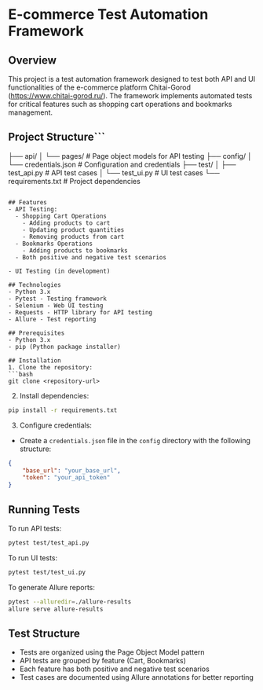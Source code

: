 # E-commerce Test Automation Framework

## Overview

This project is a test automation framework designed to test both API and UI functionalities of the e-commerce platform Chitai-Gorod (https://www.chitai-gorod.ru/). The framework implements automated tests for critical features such as shopping cart operations and bookmarks management.

## Project Structure```
├── api/
│   └── pages/         # Page object models for API testing
├── config/
│   └── credentials.json   # Configuration and credentials
├── test/
│   ├── test_api.py   # API test cases
│   └── test_ui.py    # UI test cases
└── requirements.txt   # Project dependencies
```

## Features
- API Testing:
  - Shopping Cart Operations
    - Adding products to cart
    - Updating product quantities
    - Removing products from cart
  - Bookmarks Operations
    - Adding products to bookmarks
  - Both positive and negative test scenarios

- UI Testing (in development)

## Technologies
- Python 3.x
- Pytest - Testing framework
- Selenium - Web UI testing
- Requests - HTTP library for API testing
- Allure - Test reporting

## Prerequisites
- Python 3.x
- pip (Python package installer)

## Installation
1. Clone the repository:
```bash
git clone <repository-url>
```

2. Install dependencies:
```bash
pip install -r requirements.txt
```

3. Configure credentials:
- Create a `credentials.json` file in the `config` directory with the following structure:
```json
{
    "base_url": "your_base_url",
    "token": "your_api_token"
}
```

## Running Tests
To run API tests:
```bash
pytest test/test_api.py
```

To run UI tests:
```bash
pytest test/test_ui.py
```

To generate Allure reports:
```bash
pytest --alluredir=./allure-results
allure serve allure-results
```

## Test Structure
- Tests are organized using the Page Object Model pattern
- API tests are grouped by feature (Cart, Bookmarks)
- Each feature has both positive and negative test scenarios
- Test cases are documented using Allure annotations for better reporting 
